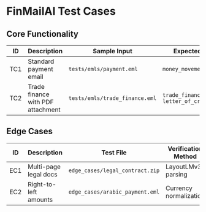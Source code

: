 # FinMailAI Test Cases

## Core Functionality
| ID  | Description                          | Sample Input                              | Expected Output                     |
|-----|--------------------------------------|------------------------------------------|-------------------------------------|
| TC1 | Standard payment email               | `tests/emls/payment.eml`                 | `money_movement_outbound`           |
| TC2 | Trade finance with PDF attachment    | `tests/emls/trade_finance.eml`           | `trade_finance > letter_of_credit`  |

## Edge Cases
| ID  | Description                          | Test File                              | Verification Method               |
|-----|--------------------------------------|----------------------------------------|-----------------------------------|
| EC1 | Multi-page legal docs                | `edge_cases/legal_contract.zip`        | LayoutLMv3 parsing                |
| EC2 | Right-to-left amounts                | `edge_cases/arabic_payment.eml`        | Currency normalization            |